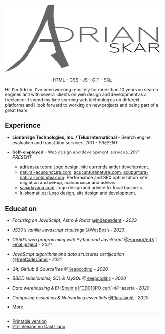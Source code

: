 
![Adrian Skar](images/adskar-black.svg)

<p style="text-align: center;">HTML - CSS - JS - GIT - SQL</p>

Hi! I'm Adrian. I've been working remotely for more than 10 years on search engines and with several clients on web design and development as a freelancer. I spend my time learning web technologies on different platforms and I look forward to working on new projects and being part of a great team.

## Experience

- **Lionbridge Technologies, Inc. / Telus International**​ - Search engine evaluation and translation services.
*2011 - PRESENT*

- **Self-employed**​ - Web design and development.
services.
*2017 - PRESENT*
	- [adrianskar.com​](https://adrianskar.com): Logo design, site currently under development.
	- [natural-acupuncture.com​](https://natural-acupuncture.com/), ​[acupunturanatural.com​](https://web.archive.org/web/20190112201615/https://acupunturanatural.com/),
[acupuntura-natural-colombia.com​](https://acupuntura-natural-colombia.com/): Performance and SEO optimization, site migration and set-up, maintenance and advice.
	- [sanadayana.com](https://web.archive.org/web/20171020115041/https://sanadayana.com/): Logo design and advice for local business.
	- [luisbomati.es](http://luisbomati.es/​): Logo design, site design and development.

## Education
- *Focusing on JavaScript, Astro & React* @[independent](https://github.com/AdrianSkar) - *2023*

- *JS30’s vanilla Javascript challenge* @[WesBos’s](https://javascript30.com/) - *2023*
  
- *CS50's web programming with Python and JavaScript* @[Harvard/edX](https://online-learning.harvard.edu/course/cs50s-web-programming-python-and-javascript) | [Final project](https://github.com/AdrianSkar/CS50W_capstone) - *2021*
  
- *JavaScript algorithms and data structures certification* @[freeCodeCamp](https://www.freecodecamp.org/certification/adrianskar/javascript-algorithms-and-data-structures) - *2021*
  
- *Git, GitHub & SourceTree* @[Keepcoding](https://plataforma.keepcoding.io/p/curso-git-github-sourcetree) - *2020*
  
- *BBDD relacionales, SQL & MySQL* @[Keepcoding](https://plataforma.keepcoding.io/p/curso-bbdd-sql-mysql) - *2020*

- *Data warehousing & BI* ([Spain's IFCD013PO cert.](http://www.madrid.org/sfoc_web/2016/IFCD013PO.pdf)) @Hazerta - *2020*

- *Computing essentials & Networking essentials* @[Pluralsight](https://app.pluralsight.com/paths/skill/fundamentals-of-it-operations-skill) - *2020*


- [More](further%20edu.md)

___

- [Printable version](ResumeAdskar_print.pdf)
- [🇪🇸 Versión en Castellano](https://github.com/AdrianSkar/cv/tree/es)
<!-- - ["Fancy" test](ResumeAdskar_fancy_test.pdf) -->

